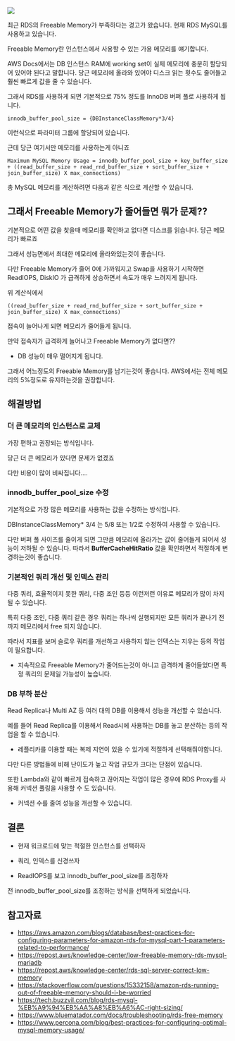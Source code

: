 
![](https://i.imgur.com/Q9O9eoO.png)

최근 RDS의 Freeable Memory가 부족하다는 경고가 왔습니다.
현재 RDS MySQL를 사용하고 있습니다.

Freeable Memory란 인스턴스에서 사용할 수 있는 가용 메모리를 얘기합니다.

AWS Docs에서는 DB 인스턴스 RAM에 working set이 실제 메모리에 충분히 할당되어 있어야 된다고 말합니다.
당근 메모리에 올라와 있어야 디스크 읽는 횟수도 줄어들고 훨씬 빠르게 값을 줄 수 있습니다.

그래서 RDS를 사용하게 되면 기본적으로 75% 정도를 InnoDB 버퍼 풀로 사용하게 됩니다.

```
innodb_buffer_pool_size = {DBInstanceClassMemory*3/4}
```

이런식으로 파라미터 그룹에 할당되어 있습니다.

근데 당근 여기서만 메모리를 사용하는게 아니죠
```
Maximum MySQL Memory Usage = innodb_buffer_pool_size + key_buffer_size + ((read_buffer_size + read_rnd_buffer_size + sort_buffer_size + join_buffer_size) X max_connections)
```

총 MySQL 메모리를 계산하려면 다음과 같은 식으로 계산할 수 있습니다.

## 그래서 Freeable Memory가 줄어들면 뭐가 문제??

기본적으로 어떤 값을 찾을때 메모리를 확인하고 없다면 디스크를 읽습니다.
당근 메모리가 빠르죠

그래서 성능면에서 최대한 메모리에 올라와있는것이 좋습니다.

다만 Freeable Memory가 줄어 0에 가까워지고 Swap을 사용하기 시작하면
ReadIOPS, DiskIO 가 급격하게 상승하면서 속도가 매우 느려지게 됩니다.

위 계산식에서 

```
((read_buffer_size + read_rnd_buffer_size + sort_buffer_size + join_buffer_size) X max_connections)
```

접속이 늘어나게 되면 메모리가 줄어들게 됩니다.

만약 접속자가 급격하게 늘어나고 Freeable Memory가 없다면??
- DB 성능이 매우 떨어지게 됩니다.

그래서 어느정도의 Freeable Memory를 남기는것이 좋습니다.
AWS에서는 전체 메모리의 5%정도로 유지하는것을 권장합니다.

## 해결방법

### 더 큰 메모리의 인스턴스로 교체
가장 편하고 권장되는 방식입니다.

당근 더 큰 메모리가 있다면 문제가 없겠죠

다만 비용이 많이 비싸집니다....

### innodb_buffer_pool_size 수정

기본적으로 가장 많은 메모리를 사용하는 값을 수정하는 방식입니다.

DBInstanceClassMemory* 3/4 는 5/8 또는 1/2로 수정하여 사용할 수 있습니다.

다만 버퍼 풀 사이즈를 줄이게 되면 그만큼 메모리에 올라가는 값이 줄어들게 되어서 성능이 저하될 수 있습니다.
따라서 **BufferCacheHitRatio** 값을 확인하면서 적절하게 변경하는것이 좋습니다.

### 기본적인 쿼리 개선 및 인덱스 관리

다중 쿼리, 효율적이지 못한 쿼리, 다중 조인 등등 이런저런 이유로 메모리가 많이 차지될 수 있습니다.

특히 다중 조인, 다중 쿼리 같은 경우 쿼리는 하나씩 실행되지만 모든 쿼리가 끝나기 전까지 메모리에서 free 되지 않습니다.

따라서 지표를 보며 슬로우 쿼리를 개선하고 사용하지 않는 인덱스는 지우는 등의 작업이 필요합니다.

- 지속적으로 Freeable Memory가 줄어드는것이 아니고 급격하게 줄어들었다면 특정 쿼리의 문제일 가능성이 높습니다.

### DB 부하 분산

Read Replica나 Multi AZ 등 여러 대의 DB를 이용해서 성능을 개선할 수 있습니다.

예를 들어 Read Replica를 이용해서 Read시에 사용하는 DB를 놓고 분산하는 등의 작업을 할 수 있습니다.
- 레플리카를 이용할 때는 복제 지연이 있을 수 있기에 적절하게 선택해줘야합니다.

다만 다른 방법들에 비해 난이도가 높고 작업 규모가 크다는 단점이 있습니다.

또한 Lambda와 같이 빠르게 접속하고 끊어지는 작업이 많은 경우에 RDS Proxy를 사용해 커넥션 풀링을 사용할 수 도 있습니다.
- 커넥션 수를 줄여 성능을 개선할 수 있습니다.

## 결론

- 현재 워크로드에 맞는 적절한 인스턴스를 선택하자
- 쿼리, 인덱스를 신경쓰자

- ReadIOPS를 보고 innodb_buffer_pool_size를 조정하자

전 innodb_buffer_pool_size를 조정하는 방식을 선택하게 되었습니다.


## 참고자료
- https://aws.amazon.com/blogs/database/best-practices-for-configuring-parameters-for-amazon-rds-for-mysql-part-1-parameters-related-to-performance/
- https://repost.aws/knowledge-center/low-freeable-memory-rds-mysql-mariadb
- https://repost.aws/knowledge-center/rds-sql-server-correct-low-memory
- https://stackoverflow.com/questions/15332158/amazon-rds-running-out-of-freeable-memory-should-i-be-worried
- https://tech.buzzvil.com/blog/rds-mysql-%EB%A9%94%EB%AA%A8%EB%A6%AC-right-sizing/
- https://www.bluematador.com/docs/troubleshooting/rds-free-memory
- https://www.percona.com/blog/best-practices-for-configuring-optimal-mysql-memory-usage/